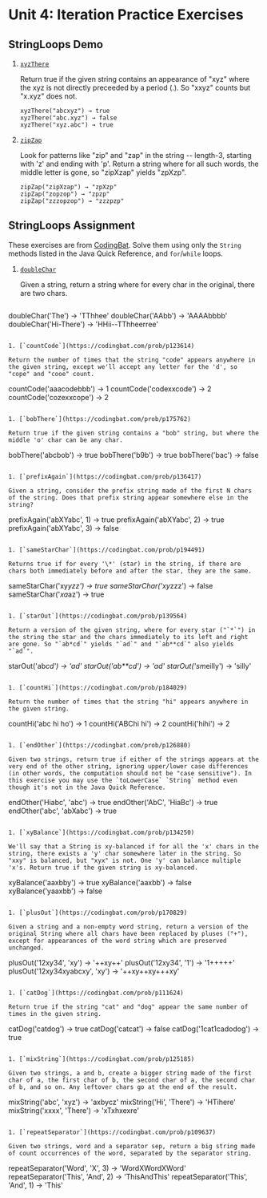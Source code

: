 # Unit 4: Iteration Practice Exercises

## StringLoops Demo

1. [`xyzThere`](https://codingbat.com/prob/p136594)

   Return true if the given string contains an appearance of "xyz" where the xyz is not directly preceeded by a period (.). So "xxyz" counts but "x.xyz" does not.

   ```
   xyzThere("abcxyz") → true
   xyzThere("abc.xyz") → false
   xyzThere("xyz.abc") → true
   ```

1. [`zipZap`](https://codingbat.com/prob/p180759)

   Look for patterns like "zip" and "zap" in the string -- length-3, starting with 'z' and ending with 'p'. Return a string where for all such words, the middle letter is gone, so "zipXzap" yields "zpXzp".

   ```
   zipZap("zipXzap") → "zpXzp"
   zipZap("zopzop") → "zpzp"
   zipZap("zzzopzop") → "zzzpzp"
   ```

## StringLoops Assignment

These exercises are from [CodingBat](https://codingbat.com/java/String-2). Solve them using only the `String` methods listed in the Java Quick Reference, and `for`/`while` loops.

1. [`doubleChar`](https://codingbat.com/prob/p165312)

   Given a string, return a string where for every char in the original, there are two chars.

```
   ```

   doubleChar('The') → 'TThhee'
   doubleChar('AAbb') → 'AAAAbbbb'
   doubleChar('Hi-There') → 'HHii--TThheerree'

   ```

1. [`countCode`](https://codingbat.com/prob/p123614)

   Return the number of times that the string "code" appears anywhere in the given string, except we'll accept any letter for the 'd', so "cope" and "cooe" count.

   ```

   countCode('aaacodebbb') → 1
   countCode('codexxcode') → 2
   countCode('cozexxcope') → 2

   ```

1. [`bobThere`](https://codingbat.com/prob/p175762)

   Return true if the given string contains a "bob" string, but where the middle 'o' char can be any char.

   ```
   bobThere('abcbob') → true
   bobThere('b9b') → true
   bobThere('bac') → false

   ```

1. [`prefixAgain`](https://codingbat.com/prob/p136417)

   Given a string, consider the prefix string made of the first N chars of the string. Does that prefix string appear somewhere else in the string?

   ```

   prefixAgain('abXYabc', 1) → true
   prefixAgain('abXYabc', 2) → true
   prefixAgain('abXYabc', 3) → false

   ```

1. [`sameStarChar`](https://codingbat.com/prob/p194491)

   Returns true if for every '\*' (star) in the string, if there are chars both immediately before and after the star, they are the same.

   ```

   sameStarChar('xy*yzz') → true
   sameStarChar('xy*zzz') → false
   sameStarChar('*xa*az') → true

   ```

1. [`starOut`](https://codingbat.com/prob/p139564)

   Return a version of the given string, where for every star ("`*`") in the string the star and the chars immediately to its left and right are gone. So "`ab*cd`" yields "`ad`" and "`ab**cd`" also yields "`ad`".

   ```

   starOut('ab*cd') → 'ad'
   starOut('ab\*\*cd') → 'ad'
   starOut('sm*eilly') → 'silly'

   ```

1. [`countHi`](https://codingbat.com/prob/p184029)

   Return the number of times that the string "hi" appears anywhere in the given string.

   ```

   countHi('abc hi ho') → 1
   countHi('ABChi hi') → 2
   countHi('hihi') → 2

   ```

1. [`endOther`](https://codingbat.com/prob/p126880)

   Given two strings, return true if either of the strings appears at the very end of the other string, ignoring upper/lower case differences (in other words, the computation should not be "case sensitive"). In this exercise you may use the `toLowerCase` `String` method even though it's not in the Java Quick Reference.

   ```

   endOther('Hiabc', 'abc') → true
   endOther('AbC', 'HiaBc') → true
   endOther('abc', 'abXabc') → true

   ```

1. [`xyBalance`](https://codingbat.com/prob/p134250)

   We'll say that a String is xy-balanced if for all the 'x' chars in the string, there exists a 'y' char somewhere later in the string. So "xxy" is balanced, but "xyx" is not. One 'y' can balance multiple 'x's. Return true if the given string is xy-balanced.

   ```

   xyBalance('aaxbby') → true
   xyBalance('aaxbb') → false
   xyBalance('yaaxbb') → false

   ```

1. [`plusOut`](https://codingbat.com/prob/p170829)

   Given a string and a non-empty word string, return a version of the original String where all chars have been replaced by pluses ("+"), except for appearances of the word string which are preserved unchanged.

   ```

   plusOut('12xy34', 'xy') → '++xy++'
   plusOut('12xy34', '1') → '1+++++'
   plusOut('12xy34xyabcxy', 'xy') → '++xy++xy+++xy'

   ```

1. [`catDog`](https://codingbat.com/prob/p111624)

   Return true if the string "cat" and "dog" appear the same number of times in the given string.

   ```

   catDog('catdog') → true
   catDog('catcat') → false
   catDog('1cat1cadodog') → true

   ```

1. [`mixString`](https://codingbat.com/prob/p125185)

   Given two strings, a and b, create a bigger string made of the first char of a, the first char of b, the second char of a, the second char of b, and so on. Any leftover chars go at the end of the result.

   ```

   mixString('abc', 'xyz') → 'axbycz'
   mixString('Hi', 'There') → 'HTihere'
   mixString('xxxx', 'There') → 'xTxhxexre'

   ```

1. [`repeatSeparator`](https://codingbat.com/prob/p109637)

   Given two strings, word and a separator sep, return a big string made of count occurrences of the word, separated by the separator string.

   ```

   repeatSeparator('Word', 'X', 3) → 'WordXWordXWord'
   repeatSeparator('This', 'And', 2) → 'ThisAndThis'
   repeatSeparator('This', 'And', 1) → 'This'

   ```

